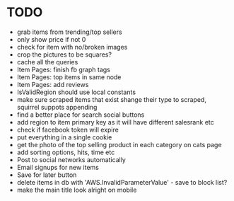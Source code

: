 TODO
====

- grab items from trending/top sellers
- only show price if not 0
- check for item with no/broken images
- crop the pictures to be squares?
- cache all the queries
- Item Pages: finish fb graph tags
- Item Pages: top items in same node
- Item Pages: add reviews
- IsValidRegion should use local constants
- make sure scraped items that exist shange their type to scraped, squirrel suppots appending
- find a better place for search social buttons
- add region to item primary key as it will have different salesrank etc
- check if facebook token will expire
- put everything in a single cookie
- get the photo of the top selling product in each category on cats page
- add sorting options, hits, time etc
- Post to social networks automatically
- Email signups for new items
- Save for later button
- delete items in db with 'AWS.InvalidParameterValue' - save to block list?
- make the main title look alright on mobile
